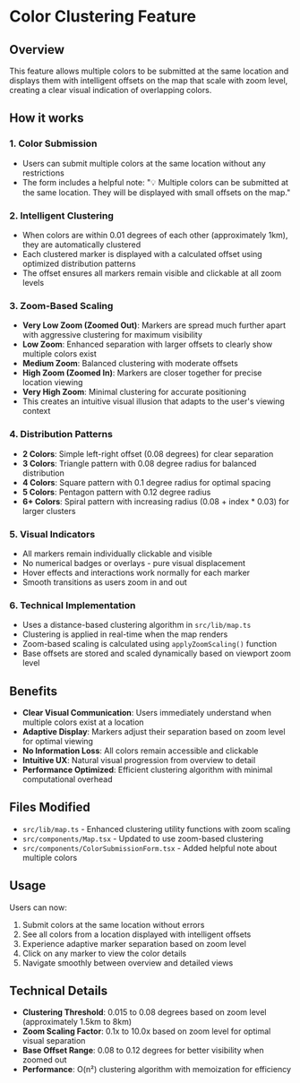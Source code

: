 # Color Clustering Feature

## Overview
This feature allows multiple colors to be submitted at the same location and displays them with intelligent offsets on the map that scale with zoom level, creating a clear visual indication of overlapping colors.

## How it works

### 1. Color Submission
- Users can submit multiple colors at the same location without any restrictions
- The form includes a helpful note: "💡 Multiple colors can be submitted at the same location. They will be displayed with small offsets on the map."

### 2. Intelligent Clustering
- When colors are within 0.01 degrees of each other (approximately 1km), they are automatically clustered
- Each clustered marker is displayed with a calculated offset using optimized distribution patterns
- The offset ensures all markers remain visible and clickable at all zoom levels

### 3. Zoom-Based Scaling
- **Very Low Zoom (Zoomed Out)**: Markers are spread much further apart with aggressive clustering for maximum visibility
- **Low Zoom**: Enhanced separation with larger offsets to clearly show multiple colors exist
- **Medium Zoom**: Balanced clustering with moderate offsets
- **High Zoom (Zoomed In)**: Markers are closer together for precise location viewing
- **Very High Zoom**: Minimal clustering for accurate positioning
- This creates an intuitive visual illusion that adapts to the user's viewing context

### 4. Distribution Patterns
- **2 Colors**: Simple left-right offset (0.08 degrees) for clear separation
- **3 Colors**: Triangle pattern with 0.08 degree radius for balanced distribution
- **4 Colors**: Square pattern with 0.1 degree radius for optimal spacing
- **5 Colors**: Pentagon pattern with 0.12 degree radius
- **6+ Colors**: Spiral pattern with increasing radius (0.08 + index * 0.03) for larger clusters

### 5. Visual Indicators
- All markers remain individually clickable and visible
- No numerical badges or overlays - pure visual displacement
- Hover effects and interactions work normally for each marker
- Smooth transitions as users zoom in and out

### 6. Technical Implementation
- Uses a distance-based clustering algorithm in `src/lib/map.ts`
- Clustering is applied in real-time when the map renders
- Zoom-based scaling is calculated using `applyZoomScaling()` function
- Base offsets are stored and scaled dynamically based on viewport zoom level

## Benefits
- **Clear Visual Communication**: Users immediately understand when multiple colors exist at a location
- **Adaptive Display**: Markers adjust their separation based on zoom level for optimal viewing
- **No Information Loss**: All colors remain accessible and clickable
- **Intuitive UX**: Natural visual progression from overview to detail
- **Performance Optimized**: Efficient clustering algorithm with minimal computational overhead

## Files Modified
- `src/lib/map.ts` - Enhanced clustering utility functions with zoom scaling
- `src/components/Map.tsx` - Updated to use zoom-based clustering
- `src/components/ColorSubmissionForm.tsx` - Added helpful note about multiple colors

## Usage
Users can now:
1. Submit colors at the same location without errors
2. See all colors from a location displayed with intelligent offsets
3. Experience adaptive marker separation based on zoom level
4. Click on any marker to view the color details
5. Navigate smoothly between overview and detailed views

## Technical Details
- **Clustering Threshold**: 0.015 to 0.08 degrees based on zoom level (approximately 1.5km to 8km)
- **Zoom Scaling Factor**: 0.1x to 10.0x based on zoom level for optimal visual separation
- **Base Offset Range**: 0.08 to 0.12 degrees for better visibility when zoomed out
- **Performance**: O(n²) clustering algorithm with memoization for efficiency 